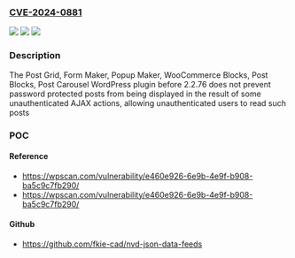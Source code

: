 ### [CVE-2024-0881](https://cve.mitre.org/cgi-bin/cvename.cgi?name=CVE-2024-0881)
![](https://img.shields.io/static/v1?label=Product&message=Post%20Grid%2C%20Form%20Maker%2C%20Popup%20Maker%2C%20WooCommerce%20Blocks%2C%20Post%20Blocks%2C%20Post%20Carousel%20&color=blue)
![](https://img.shields.io/static/v1?label=Version&message=0%3C%202.2.76%20&color=brighgreen)
![](https://img.shields.io/static/v1?label=Vulnerability&message=CWE-284%20Improper%20Access%20Control&color=brighgreen)

### Description

The Post Grid, Form Maker, Popup Maker, WooCommerce Blocks, Post Blocks, Post Carousel  WordPress plugin before 2.2.76 does not prevent password protected posts from being displayed in the result of some unauthenticated AJAX actions, allowing unauthenticated users to read such posts

### POC

#### Reference
- https://wpscan.com/vulnerability/e460e926-6e9b-4e9f-b908-ba5c9c7fb290/
- https://wpscan.com/vulnerability/e460e926-6e9b-4e9f-b908-ba5c9c7fb290/

#### Github
- https://github.com/fkie-cad/nvd-json-data-feeds

